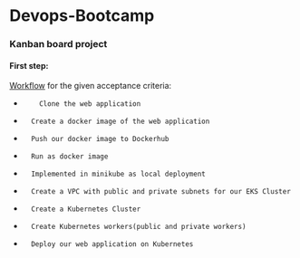 # Devops-Bootcamp
### Kanban board project

#### First step: 
[Workflow](https://trello.com/invite/b/vmpwrOsd/be1bd1241d712b3a96839d2e7ef353c2/devops) for the given acceptance criteria:
*         Clone the web application 
* 		Create a docker image of the web application
* 		Push our docker image to Dockerhub
* 		Run as docker image
* 		Implemented in minikube as local deployment
* 		Create a VPC with public and private subnets for our EKS Cluster
* 		Create a Kubernetes Cluster
* 		Create Kubernetes workers(public and private workers)
* 		Deploy our web application on Kubernetes



     
